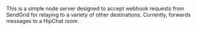 This is a simple node server designed to accept webhook requests from SendGrid for relaying to a variety of other destinations. Currently, forwards messages to a HipChat room.